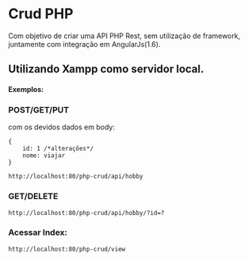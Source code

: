 # Crud PHP

Com objetivo de criar uma API PHP Rest, sem utilização de framework,
juntamente com integração em AngularJs(1.6).

## Utilizando Xampp como servidor local.

#### Exemplos:

### POST/GET/PUT

com os devidos dados em body:
```
{
    id: 1 /*alterações*/
    nome: viajar
}
```

```
http://localhost:80/php-crud/api/hobby
```


### GET/DELETE
```
http://localhost:80/php-crud/api/hobby/?id=?
```

### Acessar Index:

```
http://localhost:80/php-crud/view
```




